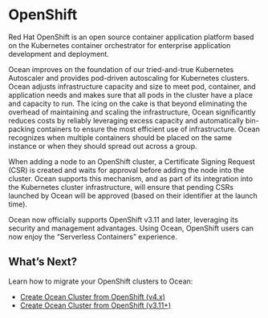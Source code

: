 # OpenShift

Red Hat OpenShift is an open source container application platform based on the Kubernetes container orchestrator for enterprise application development and deployment.

Ocean improves on the foundation of our tried-and-true Kubernetes Autoscaler and provides pod-driven autoscaling for Kubernetes clusters. Ocean adjusts infrastructure capacity and size to meet pod, container, and application needs and makes sure that all pods in the cluster have a place and capacity to run. The icing on the cake is that beyond eliminating the overhead of maintaining and scaling the infrastructure, Ocean significantly reduces costs by reliably leveraging excess capacity and automatically bin-packing containers to ensure the most efficient use of infrastructure. Ocean recognizes when multiple containers should be placed on the same instance or when they should spread out across a group.

When adding a node to an OpenShift cluster, a Certificate Signing Request (CSR) is created and waits for approval before adding the node into the cluster. Ocean supports this mechanism, and as part of its integration into the Kubernetes cluster infrastructure, will ensure that pending CSRs launched by Ocean will be approved (based on their identifier at the launch time).

Ocean now officially supports OpenShift v3.11 and later, leveraging its security and management advantages. Using Ocean, OpenShift users can now enjoy the “Serverless Containers” experience.

## What’s Next?

Learn how to migrate your OpenShift clusters to Ocean:

* [Create Ocean Cluster from OpenShift (v4.x)](ocean/tools-and-integrations/openshift/create-cluster-v4x.md)
* [Create Ocean Cluster from OpenShift (v3.11+)](ocean/tools-and-integrations/openshift/create-cluster-v311.md)
